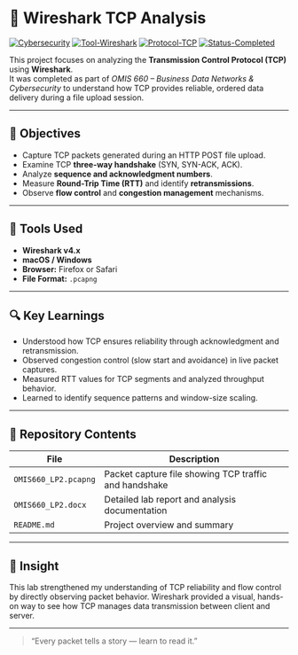# 🔗 Wireshark TCP Analysis

[![Cybersecurity](https://img.shields.io/badge/Field-Cybersecurity-blue)]()
[![Tool-Wireshark](https://img.shields.io/badge/Tool-Wireshark-brightgreen)]()
[![Protocol-TCP](https://img.shields.io/badge/Protocol-TCP-orange)]()
[![Status-Completed](https://img.shields.io/badge/Status-Completed-success)]()

This project focuses on analyzing the **Transmission Control Protocol (TCP)** using **Wireshark**.  
It was completed as part of *OMIS 660 – Business Data Networks & Cybersecurity* to understand how TCP provides reliable, ordered data delivery during a file upload session.

---

## 📘 Objectives
- Capture TCP packets generated during an HTTP POST file upload.  
- Examine TCP **three-way handshake** (SYN, SYN-ACK, ACK).  
- Analyze **sequence and acknowledgment numbers**.  
- Measure **Round-Trip Time (RTT)** and identify **retransmissions**.  
- Observe **flow control** and **congestion management** mechanisms.

---

## 🧰 Tools Used
- **Wireshark v4.x**  
- **macOS / Windows**  
- **Browser:** Firefox or Safari  
- **File Format:** `.pcapng`

---

## 🔍 Key Learnings
- Understood how TCP ensures reliability through acknowledgment and retransmission.  
- Observed congestion control (slow start and avoidance) in live packet captures.  
- Measured RTT values for TCP segments and analyzed throughput behavior.  
- Learned to identify sequence patterns and window-size scaling.  

---

## 📂 Repository Contents
| File | Description |
|------|--------------|
| `OMIS660_LP2.pcapng` | Packet capture file showing TCP traffic and handshake |
| `OMIS660_LP2.docx` | Detailed lab report and analysis documentation |
| `README.md` | Project overview and summary |

---

## 🧠 Insight
This lab strengthened my understanding of TCP reliability and flow control by directly observing packet behavior. Wireshark provided a visual, hands-on way to see how TCP manages data transmission between client and server.

---

> “Every packet tells a story — learn to read it.”
